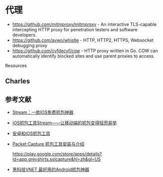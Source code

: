 # 代理

- https://github.com/mitmproxy/mitmproxy - An interactive TLS-capable intercepting HTTP proxy for penetration testers and software developers.
- https://github.com/avwo/whistle - HTTP, HTTP2, HTTPS, Websocket debugging proxy
- https://github.com/cyfdecyf/cow - HTTP proxy written in Go. COW can automatically identify blocked sites and use parent proxies to access.

Resources


## Charles

## 参考文献

- [Stream：一款IOS免费抓包神器](https://www.kejiwanjia.com/ziyuanbox/12929.html)
- [iOS抓包工具Stream——让移动端的抓包变得轻而易举](https://www.cnblogs.com/hong-fithing/p/12562448.html)
- [安卓和IOS抓包工具](https://www.shuzhiduo.com/A/obzbAN7jdE/)
- [Packet Capture 抓包工具安装与介绍](https://www.aiyc.top/192.html)

    https://play.google.com/store/apps/details?id=app.greyshirts.sslcapture&hl=zh&gl=US

- [黑科技VNET 最好用的Android抓包神器](https://www.vnet-tech.com/zh/%e5%85%a5%e9%97%a8/)
